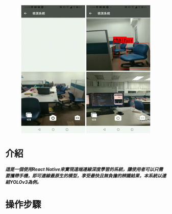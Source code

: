 <div align="center">
<img src="https://github.com/bruce601080102/Expo_ReactNative_ObjectDection_CloudConnection/blob/master/img/136944.gif"  width="200" height="400" " />
 <img src="https://github.com/bruce601080102/Expo_ReactNative_ObjectDection_CloudConnection/blob/master/img/136942.gif"  width="200" height="400" " />                                                                                                                                                 
 </div>
  


# 介紹
##### **這是一個使用React Native來實現遠端連線深度學習的系統，讓使用者可以只需要攜帶手機，即可連線最原生的模型，享受最快且無負擔的辨識結果，本系統以連結YOLOv3為例。**
# 操作步驟

